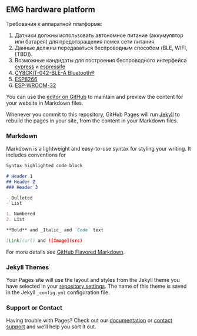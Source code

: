 ## EMG hardware platform

Требования к аппаратной платформе:
1. Датчики должны использовать автономное питание (аккумулятор или батарея) для предотвращения помех сети питания. 
2. Данные должны передаваться беспроводным способом (BLE, WIFI, [TBD]).
3. Возможные кандидаты для построения беспроводного интерфейса [cypress](http://www.cypress.com/) и [espressife](https://www.espressif.com/)
4. [CY8CKIT-042-BLE-A Bluetooth®](http://www.cypress.com/documentation/development-kitsboards/cy8ckit-042-ble-bluetooth-low-energy-ble-pioneer-kit)
5. [ESP8266](https://www.aliexpress.com/item/New-Wireless-module-NodeMcu-Lua-WIFI-Internet-of-Things-development-board-based-ESP8266-with-pcb-Antenna/32656775273.html?spm=2114.search0104.3.1.16b23b6b5KotLp&ws_ab_test=searchweb0_0,searchweb201602_3_5723113_10152_5722813_10151_10065_10344_10068_10130_10324_10342_5722613_10547_10343_5722913_10340_10341_10696_10190_10084_10083_5722713_10618_10307_10820_10301_10303_10059_100031_10103_10624_10623_10622_10621_10620_5722513-10620,searchweb201603_2,ppcSwitch_5&algo_expid=b4e1bbbd-f9d8-4101-aac9-ad06925e94fa-0&algo_pvid=b4e1bbbd-f9d8-4101-aac9-ad06925e94fa&transAbTest=ae803_1&priceBeautifyAB=0)
6. [ESP-WROOM-32](https://www.aliexpress.com/item/ESP32-development-board-WIFI-Bluetooth-IoT-smart-home-ESP-WROOM-32-ESP-32-ESP-32S/32849567377.html?spm=2114.search0104.3.1.7af31fd4LFhYKD&ws_ab_test=searchweb0_0,searchweb201602_3_10152_5722813_10151_10065_10344_10068_10130_10324_10342_5722613_10547_10343_5722913_10340_10341_10696_10190_10084_10083_5722713_10618_10307_10820_10301_10303_10059_306_100031_10103_10624_10623_10622_10621_10620_5722513,searchweb201603_50,ppcSwitch_5&algo_expid=84a51245-efb1-4965-8f15-d1261b17490a-0&algo_pvid=84a51245-efb1-4965-8f15-d1261b17490a&transAbTest=ae803_1&priceBeautifyAB=0)



You can use the [editor on GitHub](https://github.com/estel2/emg/edit/master/index.md) to maintain and preview the content for your website in Markdown files.

Whenever you commit to this repository, GitHub Pages will run [Jekyll](https://jekyllrb.com/) to rebuild the pages in your site, from the content in your Markdown files.

### Markdown

Markdown is a lightweight and easy-to-use syntax for styling your writing. It includes conventions for

```markdown
Syntax highlighted code block

# Header 1
## Header 2
### Header 3

- Bulleted
- List

1. Numbered
2. List

**Bold** and _Italic_ and `Code` text

[Link](url) and ![Image](src)
```

For more details see [GitHub Flavored Markdown](https://guides.github.com/features/mastering-markdown/).

### Jekyll Themes

Your Pages site will use the layout and styles from the Jekyll theme you have selected in your [repository settings](https://github.com/estel2/emg/settings). The name of this theme is saved in the Jekyll `_config.yml` configuration file.

### Support or Contact

Having trouble with Pages? Check out our [documentation](https://help.github.com/categories/github-pages-basics/) or [contact support](https://github.com/contact) and we’ll help you sort it out.

